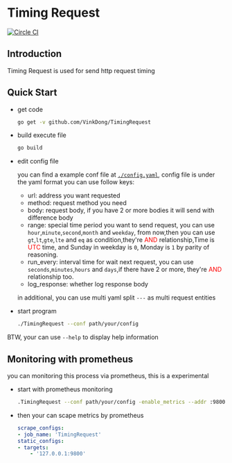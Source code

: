 # Timing Request

[![Circle CI](https://circleci.com/gh/VinkDong/TimingRequest/tree/master.svg?style=shield)](https://circleci.com/gh/VinkDong/TimingRequest/tree/master)

## Introduction

Timing Request is used for send http request timing

## Quick Start

- get code

    ```bash
    go get -v github.com/VinkDong/TimingRequest
    ```

- build execute file

    ```bash
    go build
    ```

- edit config file
  
  you can find a example conf file at [`./config.yaml`](https://github.com/VinkDong/TimingRequest/blob/master/config.yaml), config file is under the yaml format you can use follow keys:

  - url: address you want requested
  - method: request method you need
  - body: request body, if you have 2 or more bodies it will send with difference body
  - range: special time period you want to send request, you can use `hour`,`minute`,`second`,`month` and `weekday`, from now,then you can use `gt`,`lt`,`gte`,`lte` and `eq` as condition,they're <span style="color:red">AND</span> relationship,Time is <span style="color:red">UTC</span> time, and Sunday in weekday is `0`, Monday is `1` by parity of reasoning.
  - run_every: interval time for wait next request, you can use `seconds`,`minutes`,`hours` and `days`,if there have 2 or more, they're <span style="color:red">AND</span> relationship too.
  - log_response: whether log response body

  in additional, you can use multi yaml split `---` as multi request entities

- start program

    ```bash
    ./TimingRequest --conf path/your/config
    ```

BTW, your can use `--help` to display help information

## Monitoring with prometheus

you can monitoring this process via prometheus, this is a experimental

- start with prometheus monitoring

    ```bash
    .TimingRequest --conf path/your/config -enable_metrics --addr :9800
    ```

- then your can scape metrics by prometheus

    ```yaml
    scrape_configs:
    - job_name: 'TimingRequest'
    static_configs:
    - targets:
        - '127.0.0.1:9800'
    ```